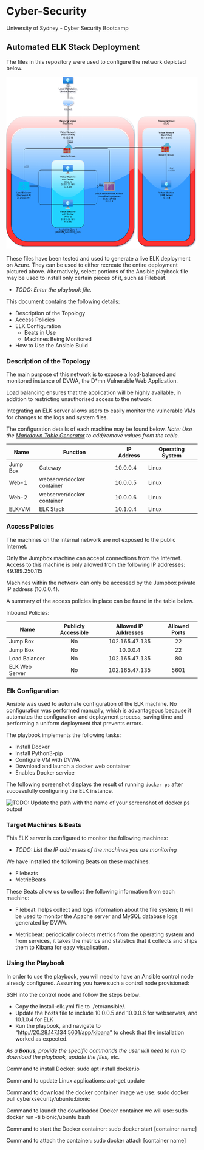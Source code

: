 # Cyber-Security

University of Sydney - Cyber Security Bootcamp

## Automated ELK Stack Deployment

The files in this repository were used to configure the network depicted below.




![Network Diagram](Images/ELK-NetworkDiagram.drawio.png)




These files have been tested and used to generate a live ELK deployment on Azure. They can be used to either recreate the entire deployment pictured above. Alternatively, select portions of the Ansible playbook file may be used to install only certain pieces of it, such as Filebeat.



  - _TODO: Enter the playbook file._




This document contains the following details:
- Description of the Topology
- Access Policies
- ELK Configuration
  - Beats in Use
  - Machines Being Monitored
- How to Use the Ansible Build


### Description of the Topology

The main purpose of this network is to expose a load-balanced and monitored instance of DVWA, the D*mn Vulnerable Web Application.

Load balancing ensures that the application will be highly available, in addition to restricting unauthorised access to the network.


Integrating an ELK server allows users to easily monitor the vulnerable VMs for changes to the logs and system files.


The configuration details of each machine may be found below.
_Note: Use the [Markdown Table Generator](http://www.tablesgenerator.com/markdown_tables) to add/remove values from the table_.

| Name     | Function | IP Address | Operating System |
|----------|----------|------------|------------------|
| Jump Box | Gateway  | 10.0.0.4 | Linux |
| Web-1    | webserver/docker container | 10.0.0.5 | Linux |
| Web-2     | webserver/docker container | 10.0.0.6 | Linux |
| ELK-VM    |    ELK Stack      | 10.1.0.4 | Linux |

### Access Policies

The machines on the internal network are not exposed to the public Internet. 

Only the Jumpbox machine can accept connections from the Internet. Access to this machine is only allowed from the following IP addresses: 49.189.250.115


Machines within the network can only be accessed by the Jumpbox private IP address (10.0.0.4).

A summary of the access policies in place can be found in the table below.

Inbound Policies: 

| Name     | Publicly Accessible | Allowed IP Addresses | Allowed Ports |
|----------|:-------------------:|:--------------------:|:-------------:|
| Jump Box | No | 102.165.47.135 | 22 |
| Jump Box | No | 10.0.0.4 | 22 |
| Load Balancer | No | 102.165.47.135 | 80 |
| ELK Web Server | No |  102.165.47.135 | 5601 |


### Elk Configuration

Ansible was used to automate configuration of the ELK machine. No configuration was performed manually, which is advantageous because it automates the configuration and deployment process, saving time and performing a uniform deployment that prevents errors.


The playbook implements the following tasks:
- Install Docker
- Install Python3-pip
- Configure VM with DVWA
- Download and launch a docker web container
- Enables Docker service


The following screenshot displays the result of running `docker ps` after successfully configuring the ELK instance.

![TODO: Update the path with the name of your screenshot of docker ps output](Images/docker_ps_output.png)

### Target Machines & Beats
This ELK server is configured to monitor the following machines:
- _TODO: List the IP addresses of the machines you are monitoring_

We have installed the following Beats on these machines:
- Filebeats
- MetricBeats

These Beats allow us to collect the following information from each machine:
- Filebeat: helps collect and logs information about the file system; It will be used to monitor the Apache server and MySQL database logs generated by DVWA.

- Metricbeat: periodically collects metrics from the operating system and from services, it takes the metrics and statistics that it collects and ships them to Kibana for easy visualisation.


### Using the Playbook
In order to use the playbook, you will need to have an Ansible control node already configured. Assuming you have such a control node provisioned: 

SSH into the control node and follow the steps below:
- Copy the install-elk.yml file to ./etc/ansible/.
- Update the hosts file to include 10.0.0.5 and 10.0.0.6 for webservers, and 
10.1.0.4 for ELK
- Run the playbook, and navigate to “http://20.28.147.134:5601/app/kibana” to check that the installation worked as expected.



_As a **Bonus**, provide the specific commands the user will need to run to download the playbook, update the files, etc._

Command to install Docker:
sudo apt install docker.io

Command to update Linux applications:
apt-get update

Command to download the docker container image we use:
sudo docker pull cyberxsecurity/ubuntu:bionic


Command to launch the downloaded Docker container we will use:
sudo docker run -ti bionic/ubuntu bash

Command to start the Docker container:
sudo docker start [container name]

Command to attach the container:
sudo docker attach [container name]



